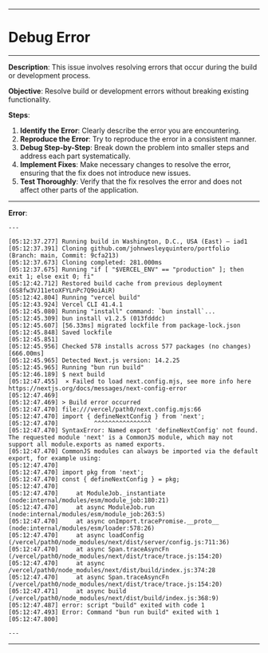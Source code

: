 *******
# Debug Error
******
**Description**: This issue involves resolving errors that occur during the build or development process.

**Objective**: Resolve build or development errors without breaking existing functionality.

**Steps**:
1. **Identify the Error**: Clearly describe the error you are encountering.
2. **Reproduce the Error**: Try to reproduce the error in a consistent manner.
3. **Debug Step-by-Step**: Break down the problem into smaller steps and address each part systematically.
4. **Implement Fixes**: Make necessary changes to resolve the error, ensuring that the fix does not introduce new issues.
5. **Test Thoroughly**: Verify that the fix resolves the error and does not affect other parts of the application.

******
**Error**:
```
---

[05:12:37.277] Running build in Washington, D.C., USA (East) – iad1
[05:12:37.391] Cloning github.com/johnwesleyquintero/portfolio (Branch: main, Commit: 9cfa213)
[05:12:37.673] Cloning completed: 281.000ms
[05:12:37.675] Running "if [ "$VERCEL_ENV" == "production" ]; then exit 1; else exit 0; fi"
[05:12:42.712] Restored build cache from previous deployment (6S8fw3VJ11etoXFYLnPc7Q9oiAiR)
[05:12:42.804] Running "vercel build"
[05:12:43.924] Vercel CLI 41.4.1
[05:12:45.080] Running "install" command: `bun install`...
[05:12:45.309] bun install v1.2.5 (013fdddc)
[05:12:45.607] [56.33ms] migrated lockfile from package-lock.json
[05:12:45.848] Saved lockfile
[05:12:45.851] 
[05:12:45.956] Checked 578 installs across 577 packages (no changes) [666.00ms]
[05:12:45.965] Detected Next.js version: 14.2.25
[05:12:45.965] Running "bun run build"
[05:12:46.189] $ next build
[05:12:47.455]  ⨯ Failed to load next.config.mjs, see more info here https://nextjs.org/docs/messages/next-config-error
[05:12:47.469] 
[05:12:47.469] > Build error occurred
[05:12:47.470] file:///vercel/path0/next.config.mjs:66
[05:12:47.470] import { defineNextConfig } from 'next';
[05:12:47.470]          ^^^^^^^^^^^^^^^^
[05:12:47.470] SyntaxError: Named export 'defineNextConfig' not found. The requested module 'next' is a CommonJS module, which may not support all module.exports as named exports.
[05:12:47.470] CommonJS modules can always be imported via the default export, for example using:
[05:12:47.470] 
[05:12:47.470] import pkg from 'next';
[05:12:47.470] const { defineNextConfig } = pkg;
[05:12:47.470] 
[05:12:47.470]     at ModuleJob._instantiate (node:internal/modules/esm/module_job:180:21)
[05:12:47.470]     at async ModuleJob.run (node:internal/modules/esm/module_job:263:5)
[05:12:47.470]     at async onImport.tracePromise.__proto__ (node:internal/modules/esm/loader:578:26)
[05:12:47.470]     at async loadConfig (/vercel/path0/node_modules/next/dist/server/config.js:711:36)
[05:12:47.470]     at async Span.traceAsyncFn (/vercel/path0/node_modules/next/dist/trace/trace.js:154:20)
[05:12:47.470]     at async /vercel/path0/node_modules/next/dist/build/index.js:374:28
[05:12:47.470]     at async Span.traceAsyncFn (/vercel/path0/node_modules/next/dist/trace/trace.js:154:20)
[05:12:47.471]     at async build (/vercel/path0/node_modules/next/dist/build/index.js:368:9)
[05:12:47.487] error: script "build" exited with code 1
[05:12:47.493] Error: Command "bun run build" exited with 1
[05:12:47.800] 

---
```
******